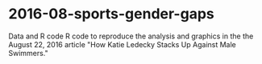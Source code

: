 # 2016-08-sports-gender-gaps
Data and R code R code to reproduce the analysis and graphics in the the August 22, 2016 article "How Katie Ledecky Stacks Up Against Male Swimmers."
